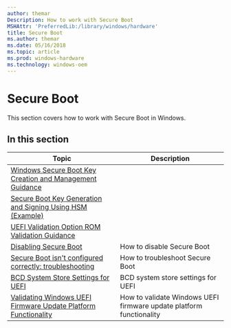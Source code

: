 ```yaml
---
author: themar
Description: How to work with Secure Boot 
MSHAttr: 'PreferredLib:/library/windows/hardware'
title: Secure Boot
ms.author: themar
ms.date: 05/16/2018
ms.topic: article
ms.prod: windows-hardware
ms.technology: windows-oem
---
```


# Secure Boot

This section covers how to work with Secure Boot in Windows.

## In this section

| Topic | Description |
|  --- | ---  |
| [Windows Secure Boot Key Creation and Management Guidance](desktop/windows-secure-boot-key-creation-and-management-guidance.md) |
| [Secure Boot Key Generation and Signing Using HSM (Example)](desktop/secure-boot-key-generation-and-signing-using-hsm--example.md) |
| [UEFI Validation Option ROM Validation Guidance](desktop/uefi-validation-option-rom-validation-guidance.md) |
| [Disabling Secure Boot](desktop/disabling-secure-boot.md) | How to disable Secure Boot |
| [Secure Boot isn't configured correctly: troubleshooting](desktop/secure-boot-isnt-configured-correctly-troubleshooting.md) | How to troubleshoot Secure Boot |
| [BCD System Store Settings for UEFI](desktop/bcd-system-store-settings-for-uefi.md) | BCD system store settings for UEFI |
| [Validating Windows UEFI Firmware Update Platform Functionality](desktop/validating-windows-uefi-firmware-update-platform-functionality.md) | How to validate Windows UEFI firmware update platform functionality |
